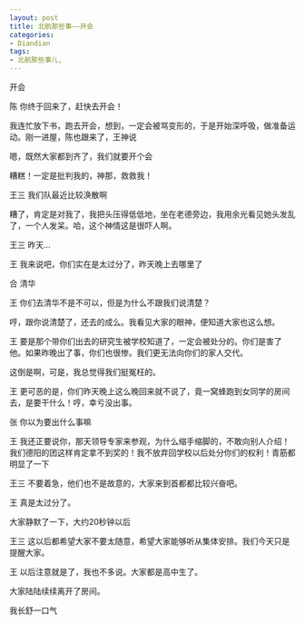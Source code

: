 ```yaml
---
layout: post
title: 北航那些事——开会
categories:
- Diandian
tags:
- 北航那些事儿, 
---
```

<p>开会</p>
<p>陈 你终于回来了，赶快去开会！</p>
<p>我连忙放下书，跑去开会，想到，一定会被骂变形的，于是开始深呼吸，做准备运动。刚一进屋，陈也跟来了，王神说</p>
<p>嗯，既然大家都到齐了，我们就要开个会</p>
<p>糟糕！一定是批判我的，神那，救救我！</p>
<p>王三 我们队最近比较涣散啊</p>
<p>糟了，肯定是对我了，我把头压得低低地，坐在老德旁边，我用余光看见她头发乱了，一个人发呆。哈，这个神情这是很吓人啊。</p>
<p>王三 昨天…</p>
<p>王 我来说吧，你们实在是太过分了，昨天晚上去哪里了</p>
<p>合 清华</p>
<p>王 你们去清华不是不可以，但是为什么不跟我们说清楚？</p>
<p>哼，跟你说清楚了，还去的成么。我看见大家的眼神，便知道大家也这么想。</p>
<p>王 要是那个带你们出去的研究生被学校知道了，一定会被处分的。你们是害了他。如果昨晚出了事，你们也很惨。我们更无法向你们的家人交代。</p>
<p>这倒是啊，可是，我总觉得我们挺冤枉的。</p>
<p>王 更可恶的是，你们昨天晚上这么晚回来就不说了，竟一窝蜂跑到女同学的房间去，是要干什么！哼，幸亏没出事。</p>
<p>张 你以为要出什么事嘛</p>
<p>王 我还正要说你，那天领导专家来参观，为什么缩手缩脚的，不敢向别人介绍！我们德阳的团这样肯定拿不到奖的！我不放弃回学校以后处分你们的权利！青筋都明显了一下</p>
<p>王三 不要着急，他们也不是故意的，大家来到首都都比较兴奋吧。</p>
<p>王 真是太过分了。</p>
<p>大家静默了一下，大约20秒钟以后</p>
<p>王三 这以后都希望大家不要太随意，希望大家能够听从集体安排。我们今天只是提醒大家。</p>
<p>王 以后注意就是了，我也不多说。大家都是高中生了。</p>
<p>大家陆陆续续离开了房间。</p>
<p>我长舒一口气</p>